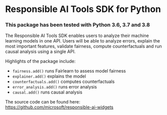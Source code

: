 # Responsible AI Tools SDK for Python

### This package has been tested with Python 3.6, 3.7 and 3.8

The Responsible AI Tools SDK enables users to analyze their machine learning models in one API. Users will be able to analyze errors, explain the most important features, validate fairness, compute counterfactuals and run causal analysis using a single API.

Highlights of the package include:

- `fairness.add()` runs Fairlearn to assess model fairness
- `explainer.add()` explains the model
- `counterfactuals.add()` computes counterfactuals
- `error_analysis.add()` runs error analysis
- `causal.add()` runs causal analysis

The source code can be found here:
https://github.com/microsoft/responsible-ai-widgets
